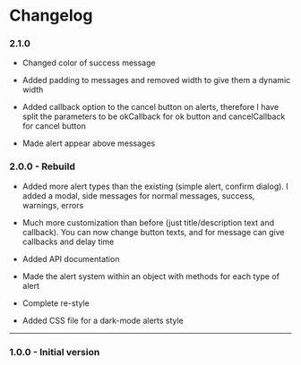 # Changelog

### 2.1.0

-   Changed color of success message

-   Added padding to messages and removed width to give them a dynamic width

-   Added callback option to the cancel button on alerts, therefore I have split the parameters to be okCallback for ok button and cancelCallback for cancel button

-   Made alert appear above messages

### 2.0.0 - Rebuild

-   Added more alert types than the existing (simple alert, confirm dialog). I added a modal, side messages for normal messages, success, warnings, errors

-   Much more customization than before (just title/description text and callback). You can now change button texts, and for message can give callbacks and delay time

-   Added API documentation

-   Made the alert system within an object with methods for each type of alert

-   Complete re-style

-   Added CSS file for a dark-mode alerts style

---

### 1.0.0 - Initial version
